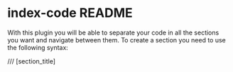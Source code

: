 # index-code README

With this plugin you will be able to separate your code in all the sections you want and navigate between them.
To create a section you need to use the following syntax:

/// [section_title]
